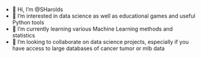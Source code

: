 - 👋 Hi, I’m @SHarolds
- 👀 I’m interested in data science as well as educational games and useful Python tools 
- 🌱 I’m currently learning various Machine Learning methods and statistics
- 💞️ I’m looking to collaborate on data science projects, especially if you have access to large databases of cancer tumor or mlb data 

<!---

--->
